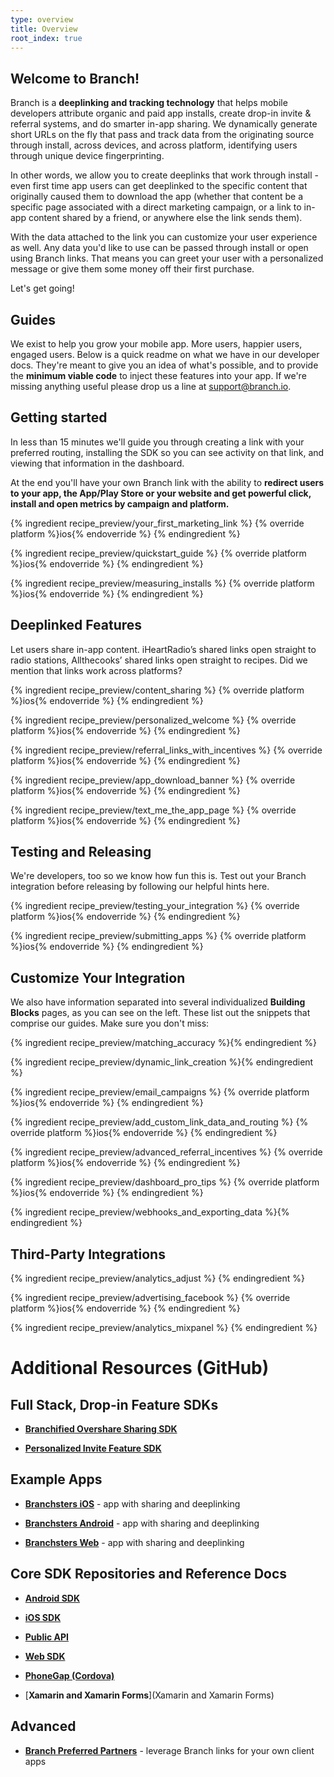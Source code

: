 ```yaml
---
type: overview
title: Overview
root_index: true
---
```


## Welcome to Branch!

Branch is a **deeplinking and tracking technology** that helps mobile developers attribute organic and paid app installs, create drop-in invite & referral systems, and do smarter in-app sharing. We dynamically generate short URLs on the fly that pass and track data from the originating source through install, across devices, and across platform, identifying users through unique device fingerprinting. 

In other words, we allow you to create deeplinks that work through install - even first time app users can get deeplinked to the specific content that originally caused them to download the app (whether that content be a specific page associated with a direct marketing campaign, or a link to in-app content shared by a friend, or anywhere else the link sends them).

With the data attached to the link you can customize your user experience as well. Any data you'd like to use can be passed through install or open using Branch links. That means you can greet your user with a personalized message or give them some money off their first purchase.

Let's get going! 


## Guides

We exist to help you grow your mobile app. More users, happier users, engaged users. Below is a quick readme on what we have in our developer docs. They're meant to give you an idea of what's possible, and to provide the **minimum viable code** to inject these features into your app. If we're missing anything useful please drop us a line at support@branch.io. 


## Getting started

In less than 15 minutes we'll guide you through creating a link with your preferred routing, installing the SDK so you can see activity on that link, and viewing that information in the dashboard.

At the end you'll have your own Branch link with the ability to **redirect users to your app, the App/Play Store or your website and get powerful click, install and open metrics by campaign and platform.**

{% ingredient recipe_preview/your_first_marketing_link %}
	{% override platform %}ios{% endoverride %}
{% endingredient %}

{% ingredient recipe_preview/quickstart_guide %}
	{% override platform %}ios{% endoverride %}
{% endingredient %}

{% ingredient recipe_preview/measuring_installs %}
	{% override platform %}ios{% endoverride %}
{% endingredient %}


## Deeplinked Features

Let users share in-app content. iHeartRadio’s shared links open straight to radio stations, Allthecooks’ shared links open straight to recipes. Did we mention that links work across platforms?

{% ingredient recipe_preview/content_sharing %}
	{% override platform %}ios{% endoverride %}
{% endingredient %}

{% ingredient recipe_preview/personalized_welcome %}
	{% override platform %}ios{% endoverride %}
{% endingredient %}

{% ingredient recipe_preview/referral_links_with_incentives %}
	{% override platform %}ios{% endoverride %}
{% endingredient %}

{% ingredient recipe_preview/app_download_banner %}
	{% override platform %}ios{% endoverride %}
{% endingredient %}

{% ingredient recipe_preview/text_me_the_app_page %}
	{% override platform %}ios{% endoverride %}
{% endingredient %}


 
## Testing and Releasing

We're developers, too so we know how fun this is. Test out your Branch integration before releasing by following our helpful hints here.

{% ingredient recipe_preview/testing_your_integration %}
	{% override platform %}ios{% endoverride %}
{% endingredient %}

{% ingredient recipe_preview/submitting_apps %}
	{% override platform %}ios{% endoverride %}
{% endingredient %}



## Customize Your Integration

We also have information separated into several individualized **Building Blocks** pages, as you can see on the left. These list out the snippets that comprise our guides. Make sure you don't miss:


{% ingredient recipe_preview/matching_accuracy %}{% endingredient %}

{% ingredient recipe_preview/dynamic_link_creation %}{% endingredient %}

{% ingredient recipe_preview/email_campaigns %}
	{% override platform %}ios{% endoverride %}
{% endingredient %}

{% ingredient recipe_preview/add_custom_link_data_and_routing %}
	{% override platform %}ios{% endoverride %}
{% endingredient %}

{% ingredient recipe_preview/advanced_referral_incentives %}
	{% override platform %}ios{% endoverride %}
{% endingredient %}

{% ingredient recipe_preview/dashboard_pro_tips %}
	{% override platform %}ios{% endoverride %}
{% endingredient %}

{% ingredient recipe_preview/webhooks_and_exporting_data %}{% endingredient %}



## Third-Party Integrations

{% ingredient recipe_preview/analytics_adjust %}
{% endingredient %}

{% ingredient recipe_preview/advertising_facebook %}
	{% override platform %}ios{% endoverride %}
{% endingredient %}

{% ingredient recipe_preview/analytics_mixpanel %}
{% endingredient %}



# Additional Resources (GitHub)

## Full Stack, Drop-in Feature SDKs

* [**Branchified Overshare Sharing SDK**](https://github.com/BranchMetrics/overshare-deeplinking-kit)

* [**Personalized Invite Feature SDK**](https://github.com/BranchMetrics/Branch-iOS-Invite-SDK)


## Example Apps

* [**Branchsters iOS**](https://github.com/BranchMetrics/Branchster-iOS) - app with sharing and deeplinking

* [**Branchsters Android**](https://github.com/BranchMetrics/Branchster-Android) - app with sharing and deeplinking

* [**Branchsters Web**](https://github.com/BranchMetrics/Branchster-Web) - app with sharing and deeplinking


## Core SDK Repositories and Reference Docs

* [**Android SDK**](https://github.com/BranchMetrics/Branch-Android-SDK)

* [**iOS SDK**](https://github.com/BranchMetrics/Branch-iOS-SDK)

* [**Public API**](https://github.com/BranchMetrics/Branch-Public-API)

* [**Web SDK**](https://github.com/BranchMetrics/Web-SDK)

* [**PhoneGap (Cordova)**](https://github.com/BranchMetrics/Branch_PhoneGap_SDK)

* [**Xamarin and Xamarin Forms**](Xamarin and Xamarin Forms)


## Advanced

* [**Branch Preferred Partners**](https://github.com/BranchMetrics/Branch-Integration-Guides/blob/master/bpp-guide.md) - leverage Branch links for your own client apps


